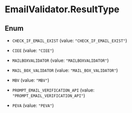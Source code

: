 # EmailValidator.ResultType

## Enum


* `CHECK_IF_EMAIL_EXIST` (value: `"CHECK_IF_EMAIL_EXIST"`)

* `CIEE` (value: `"CIEE"`)

* `MAILBOXVALIDATOR` (value: `"MAILBOXVALIDATOR"`)

* `MAIL_BOX_VALIDATOR` (value: `"MAIL_BOX_VALIDATOR"`)

* `MBV` (value: `"MBV"`)

* `PROMPT_EMAIL_VERIFICATION_API` (value: `"PROMPT_EMAIL_VERIFICATION_API"`)

* `PEVA` (value: `"PEVA"`)


